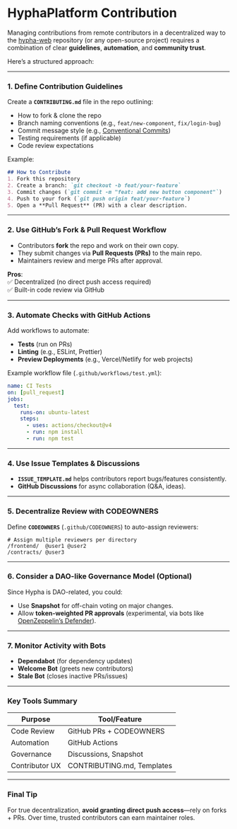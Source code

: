# HyphaPlatform Contribution

Managing contributions from remote contributors in a decentralized way to the [hypha-web](https://github.com/hypha-dao/hypha-web) repository (or any open-source project) requires a combination of clear **guidelines**, **automation**, and **community trust**. 

Here’s a structured approach:

---

### **1. Define Contribution Guidelines**
Create a **`CONTRIBUTING.md`** file in the repo outlining:
- How to fork & clone the repo
- Branch naming conventions (e.g., `feat/new-component`, `fix/login-bug`)
- Commit message style (e.g., [Conventional Commits](https://www.conventionalcommits.org))
- Testing requirements (if applicable)
- Code review expectations

Example:  
```markdown
## How to Contribute  
1. Fork this repository  
2. Create a branch: `git checkout -b feat/your-feature`  
3. Commit changes (`git commit -m "feat: add new button component"`)  
4. Push to your fork (`git push origin feat/your-feature`)  
5. Open a **Pull Request** (PR) with a clear description.  
```

---

### **2. Use GitHub’s Fork & Pull Request Workflow**
- Contributors **fork** the repo and work on their own copy.  
- They submit changes via **Pull Requests (PRs)** to the main repo.  
- Maintainers review and merge PRs after approval.  

**Pros**:  
✅ Decentralized (no direct push access required)  
✅ Built-in code review via GitHub  

---

### **3. Automate Checks with GitHub Actions**
Add workflows to automate:  
- **Tests** (run on PRs)  
- **Linting** (e.g., ESLint, Prettier)  
- **Preview Deployments** (e.g., Vercel/Netlify for web projects)  

Example workflow file (`.github/workflows/test.yml`):  
```yaml
name: CI Tests  
on: [pull_request]  
jobs:  
  test:  
    runs-on: ubuntu-latest  
    steps:  
      - uses: actions/checkout@v4  
      - run: npm install  
      - run: npm test  
```

---

### **4. Use Issue Templates & Discussions**
- **`ISSUE_TEMPLATE.md`** helps contributors report bugs/features consistently.  
- **GitHub Discussions** for async collaboration (Q&A, ideas).  

---

### **5. Decentralize Review with CODEOWNERS**
Define **`CODEOWNERS`** (`.github/CODEOWNERS`) to auto-assign reviewers:  
```
# Assign multiple reviewers per directory  
/frontend/  @user1 @user2  
/contracts/ @user3  
```

---

### **6. Consider a DAO-like Governance Model (Optional)**
Since Hypha is DAO-related, you could:  
- Use **Snapshot** for off-chain voting on major changes.  
- Allow **token-weighted PR approvals** (experimental, via bots like [OpenZeppelin’s Defender](https://docs.openzeppelin.com/defender/)).  

---

### **7. Monitor Activity with Bots**
- **Dependabot** (for dependency updates)  
- **Welcome Bot** (greets new contributors)  
- **Stale Bot** (closes inactive PRs/issues)  

---

### **Key Tools Summary**
| Purpose          | Tool/Feature               |
|------------------|---------------------------|
| Code Review      | GitHub PRs + CODEOWNERS   |
| Automation       | GitHub Actions            |
| Governance       | Discussions, Snapshot     |
| Contributor UX   | CONTRIBUTING.md, Templates|

---

### **Final Tip**  
For true decentralization, **avoid granting direct push access**—rely on forks + PRs. Over time, trusted contributors can earn maintainer roles. 
